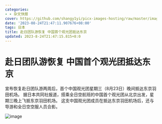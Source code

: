 ```yaml
---
categories:
- - 杂文快报
cover: https://github.com/shangy1yi/picx-images-hosting/raw/master/image.33uwd60fgee0.webp
date: '2023-08-24T21:47:11.907676+08:00'
tags: 日本
title: 赴日团队游恢复 中国首个观光团抵达东京
updated: 2023-8-24T21:47:15.815+8:0
---
```

# 赴日团队游恢复 中国首个观光团抵达东京

宣布恢复赴日团队游两周后，首个中国观光团星期三（8月23日）晚间抵达东京羽田机场。
据日本共同社报道，搭乘全日空航班的中国首个观光团从北京出发，星期三晚上飞抵东京羽田机场。
这支中国观光团成员在抵达东京羽田机场后，还与导游和全日空空服人员合影。

<img src="https://github.com/shangy1yi/picx-images-hosting/raw/master/image.33uwd60fgee0.webp" alt="image" />
